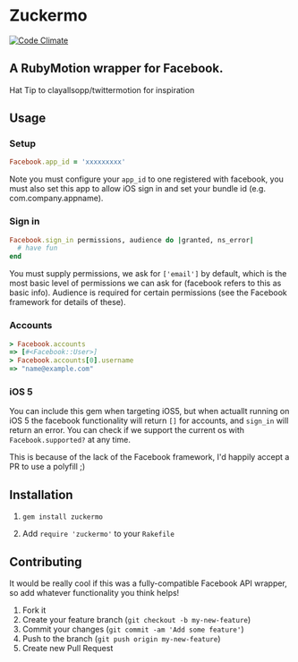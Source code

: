 # Zuckermo
[![Code Climate](https://codeclimate.com/github/JonRowe/zuckermo.png)](https://codeclimate.com/github/JonRowe/zuckermo)

## A RubyMotion wrapper for Facebook.

Hat Tip to clayallsopp/twittermotion for inspiration

## Usage

### Setup

```ruby
Facebook.app_id = 'xxxxxxxxx'
```

Note you must configure your `app_id` to one registered with facebook, you must also
set this app to allow iOS sign in and set your bundle id (e.g. com.company.appname).

### Sign in

```ruby
Facebook.sign_in permissions, audience do |granted, ns_error|
  # have fun
end
```

You must supply permissions, we ask for `['email']` by default, which is the most basic
level of permissions we can ask for (facebook refers to this as basic info). Audience is
required for certain permissions (see the Facebook framework for details of these).

### Accounts

```ruby
> Facebook.accounts
=> [#<Facebook::User>]
> Facebook.accounts[0].username
=> "name@example.com"
```

### iOS 5

You can include this gem when targeting iOS5, but when actuallt running on iOS 5 the
facebook functionality will return `[]` for accounts, and `sign_in` will return an error.
You can check if we support the current os with `Facebook.supported?` at any time.

This is because  of the lack of the Facebook framework, I'd happily accept a PR to use
a polyfill ;)

## Installation

1. `gem install zuckermo`

2. Add `require 'zuckermo'` to your `Rakefile`

## Contributing

It would be really cool if this was a fully-compatible Facebook API wrapper, so add whatever functionality you think helps!

1. Fork it
2. Create your feature branch (`git checkout -b my-new-feature`)
3. Commit your changes (`git commit -am 'Add some feature'`)
4. Push to the branch (`git push origin my-new-feature`)
5. Create new Pull Request

